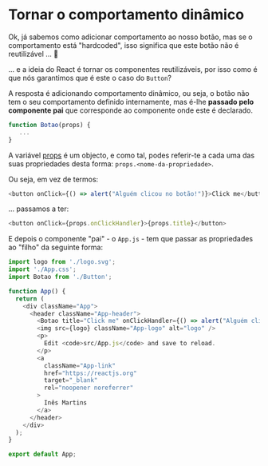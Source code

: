 # Tornar o comportamento dinâmico

Ok, já sabemos como adicionar comportamento ao nosso botão, mas se o comportamento está "hardcoded", isso significa que este botão não é reutilizável ... 🤔

... e a ideia do React é tornar os componentes reutilizáveis, por isso como é que nós garantimos que é este o caso do `Button`?

A resposta é adicionando comportamento dinâmico, ou seja, o botão não tem o seu comportamento definido internamente, mas é-lhe **passado pelo componente pai** que corresponde ao componente onde este é declarado.

```javascript
function Botao(props) {
   ...
}
```

A variável [props](https://reactjs.org/docs/components-and-props.html#function-and-class-components) é um objecto, e como tal, podes referir-te a cada uma das suas propriedades desta forma: `props.<nome-da-propriedade>`.

Ou seja, em vez de termos:

```javascript
<button onClick={() => alert("Alguém clicou no botão!")}>Click me</button>
```

... passamos a ter:

```javascript
<button onClick={props.onClickHandler}>{props.title}</button>
```

E depois o componente "pai" - o `App.js` - tem que passar as propriedades ao "filho" da seguinte forma:

```javascript
import logo from './logo.svg';
import './App.css';
import Botao from './Button';

function App() {
  return (
    <div className="App">
      <header className="App-header">
        <Botao title="Click me" onClickHandler={() => alert("Alguém clicou no botão")}/>
        <img src={logo} className="App-logo" alt="logo" />
        <p>
          Edit <code>src/App.js</code> and save to reload.
        </p>
        <a
          className="App-link"
          href="https://reactjs.org"
          target="_blank"
          rel="noopener noreferrer"
        >
          Inês Martins
        </a>
      </header>
    </div>
  );
}

export default App;
```
